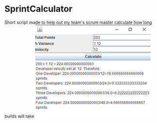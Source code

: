 # SprintCalculator
Short script made to help out my team's scrum master calculate how long builds will take
![alt tag](https://github.com/austings/SprintCalculator/blob/master/preview.png)
